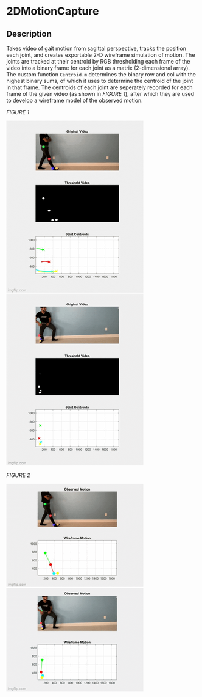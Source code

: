 # 2DMotionCapture

## Description
Takes video of gait motion from sagittal perspective, tracks the position each joint, and creates exportable 2-D wireframe simulation of motion. The joints are tracked at their centroid by RGB thresholding each frame of the video into a binary frame for each joint as a matrix (2-dimensional array). The custom function `Centroid.m` determines the binary row and col with the highest binary sums, of which it uses to determine the centroid of the joint in that frame. The centroids of each joint are seperately recorded for each frame of the given video (as shown in *FIGURE 1*), after which they are used to develop a wireframe model of the observed motion.

*FIGURE 1*

![alt text](https://github.com/arzafiruddin/2DMotionCapture/blob/8f87deecb65559df6036f559b195e3a2a3a4ceb6/readme_assets/walkcentroidgif.gif)
![alt text](https://github.com/arzafiruddin/2DMotionCapture/blob/b146e57270f251babb3d10533a83069d0d94f8ae/readme_assets/kickcentroidgif.gif)

*FIGURE 2*

![alt text](https://github.com/arzafiruddin/2DMotionCapture/blob/2fd88569404e7c9a0b91ddff3749ec48e32f92aa/readme_assets/walkwireframegif.gif)
![alt text](https://github.com/arzafiruddin/2DMotionCapture/blob/27fdb564b5e99c37ca447b0cd576924fdf94214f/readme_assets/kickwireframegif.gif)
